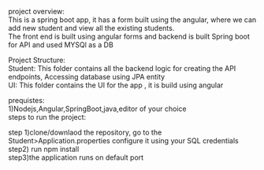 project overview:<br/>
This is a spring boot app, it has a form built using the angular, where we can add new student and view all the existing students.<br/>
The front end is built using angular forms and backend is built Spring boot for API and used MYSQl as a DB <br/>

Project Structure:<br/>
Student: This folder contains all the backend logic for creating the API endpoints, Accessing database using JPA entity<br/>
UI: This folder contains the UI for the app , it is build using angular<br/>


prequistes:<br/>
1)Nodejs,Angular,SpringBoot,java,editor of your choice<br/>
steps to run the project:<br/>

step 1)clone/downlaod the repository, go to the Student>Application.properties configure it using your SQL credentials<br/>
step2) run npm install<br/>
step3)the application runs on default port<br/>
